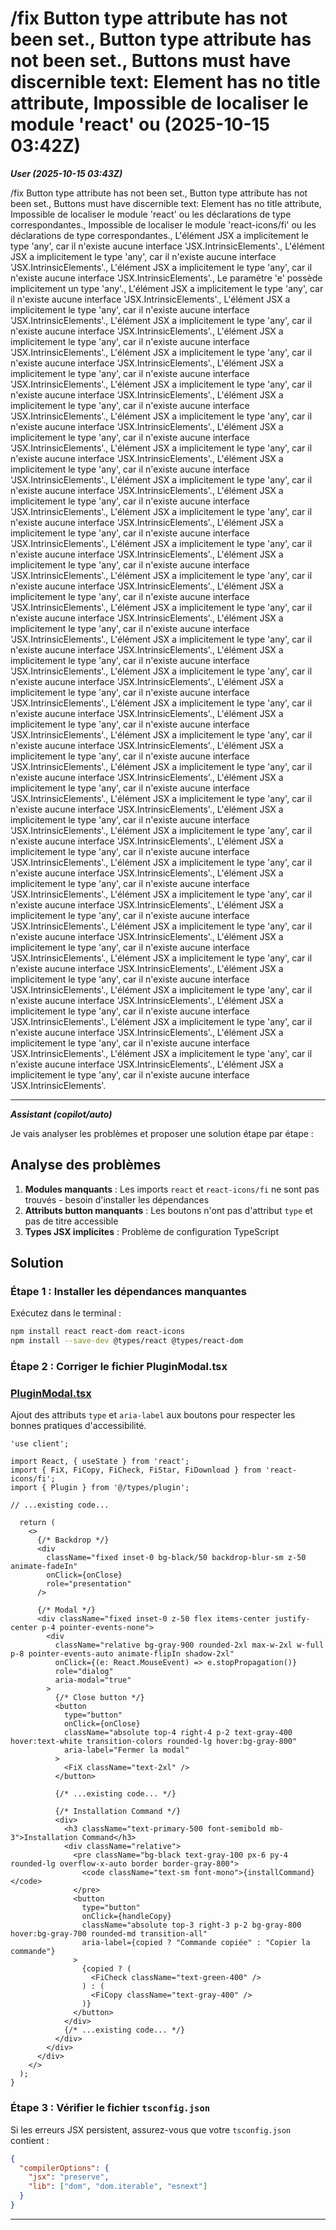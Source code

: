 <!-- Generated by SpecStory -->

<!-- vscode Session 0620befb-4399-48fd-8636-e354d63123eb (2025-10-15 03:42Z) -->

# /fix Button type attribute has not been set., Button type attribute has not been set., Buttons must have discernible text: Element has no title attribute, Impossible de localiser le module 'react' ou  (2025-10-15 03:42Z)

_**User (2025-10-15 03:43Z)**_

/fix Button type attribute has not been set., Button type attribute has not been set., Buttons must have discernible text: Element has no title attribute, Impossible de localiser le module 'react' ou les déclarations de type correspondantes., Impossible de localiser le module 'react-icons/fi' ou les déclarations de type correspondantes., L'élément JSX a implicitement le type 'any', car il n'existe aucune interface 'JSX.IntrinsicElements'., L'élément JSX a implicitement le type 'any', car il n'existe aucune interface 'JSX.IntrinsicElements'., L'élément JSX a implicitement le type 'any', car il n'existe aucune interface 'JSX.IntrinsicElements'., Le paramètre 'e' possède implicitement un type 'any'., L'élément JSX a implicitement le type 'any', car il n'existe aucune interface 'JSX.IntrinsicElements'., L'élément JSX a implicitement le type 'any', car il n'existe aucune interface 'JSX.IntrinsicElements'., L'élément JSX a implicitement le type 'any', car il n'existe aucune interface 'JSX.IntrinsicElements'., L'élément JSX a implicitement le type 'any', car il n'existe aucune interface 'JSX.IntrinsicElements'., L'élément JSX a implicitement le type 'any', car il n'existe aucune interface 'JSX.IntrinsicElements'., L'élément JSX a implicitement le type 'any', car il n'existe aucune interface 'JSX.IntrinsicElements'., L'élément JSX a implicitement le type 'any', car il n'existe aucune interface 'JSX.IntrinsicElements'., L'élément JSX a implicitement le type 'any', car il n'existe aucune interface 'JSX.IntrinsicElements'., L'élément JSX a implicitement le type 'any', car il n'existe aucune interface 'JSX.IntrinsicElements'., L'élément JSX a implicitement le type 'any', car il n'existe aucune interface 'JSX.IntrinsicElements'., L'élément JSX a implicitement le type 'any', car il n'existe aucune interface 'JSX.IntrinsicElements'., L'élément JSX a implicitement le type 'any', car il n'existe aucune interface 'JSX.IntrinsicElements'., L'élément JSX a implicitement le type 'any', car il n'existe aucune interface 'JSX.IntrinsicElements'., L'élément JSX a implicitement le type 'any', car il n'existe aucune interface 'JSX.IntrinsicElements'., L'élément JSX a implicitement le type 'any', car il n'existe aucune interface 'JSX.IntrinsicElements'., L'élément JSX a implicitement le type 'any', car il n'existe aucune interface 'JSX.IntrinsicElements'., L'élément JSX a implicitement le type 'any', car il n'existe aucune interface 'JSX.IntrinsicElements'., L'élément JSX a implicitement le type 'any', car il n'existe aucune interface 'JSX.IntrinsicElements'., L'élément JSX a implicitement le type 'any', car il n'existe aucune interface 'JSX.IntrinsicElements'., L'élément JSX a implicitement le type 'any', car il n'existe aucune interface 'JSX.IntrinsicElements'., L'élément JSX a implicitement le type 'any', car il n'existe aucune interface 'JSX.IntrinsicElements'., L'élément JSX a implicitement le type 'any', car il n'existe aucune interface 'JSX.IntrinsicElements'., L'élément JSX a implicitement le type 'any', car il n'existe aucune interface 'JSX.IntrinsicElements'., L'élément JSX a implicitement le type 'any', car il n'existe aucune interface 'JSX.IntrinsicElements'., L'élément JSX a implicitement le type 'any', car il n'existe aucune interface 'JSX.IntrinsicElements'., L'élément JSX a implicitement le type 'any', car il n'existe aucune interface 'JSX.IntrinsicElements'., L'élément JSX a implicitement le type 'any', car il n'existe aucune interface 'JSX.IntrinsicElements'., L'élément JSX a implicitement le type 'any', car il n'existe aucune interface 'JSX.IntrinsicElements'., L'élément JSX a implicitement le type 'any', car il n'existe aucune interface 'JSX.IntrinsicElements'., L'élément JSX a implicitement le type 'any', car il n'existe aucune interface 'JSX.IntrinsicElements'., L'élément JSX a implicitement le type 'any', car il n'existe aucune interface 'JSX.IntrinsicElements'., L'élément JSX a implicitement le type 'any', car il n'existe aucune interface 'JSX.IntrinsicElements'., L'élément JSX a implicitement le type 'any', car il n'existe aucune interface 'JSX.IntrinsicElements'., L'élément JSX a implicitement le type 'any', car il n'existe aucune interface 'JSX.IntrinsicElements'., L'élément JSX a implicitement le type 'any', car il n'existe aucune interface 'JSX.IntrinsicElements'., L'élément JSX a implicitement le type 'any', car il n'existe aucune interface 'JSX.IntrinsicElements'., L'élément JSX a implicitement le type 'any', car il n'existe aucune interface 'JSX.IntrinsicElements'., L'élément JSX a implicitement le type 'any', car il n'existe aucune interface 'JSX.IntrinsicElements'., L'élément JSX a implicitement le type 'any', car il n'existe aucune interface 'JSX.IntrinsicElements'., L'élément JSX a implicitement le type 'any', car il n'existe aucune interface 'JSX.IntrinsicElements'., L'élément JSX a implicitement le type 'any', car il n'existe aucune interface 'JSX.IntrinsicElements'., L'élément JSX a implicitement le type 'any', car il n'existe aucune interface 'JSX.IntrinsicElements'., L'élément JSX a implicitement le type 'any', car il n'existe aucune interface 'JSX.IntrinsicElements'., L'élément JSX a implicitement le type 'any', car il n'existe aucune interface 'JSX.IntrinsicElements'., L'élément JSX a implicitement le type 'any', car il n'existe aucune interface 'JSX.IntrinsicElements'., L'élément JSX a implicitement le type 'any', car il n'existe aucune interface 'JSX.IntrinsicElements'., L'élément JSX a implicitement le type 'any', car il n'existe aucune interface 'JSX.IntrinsicElements'., L'élément JSX a implicitement le type 'any', car il n'existe aucune interface 'JSX.IntrinsicElements'., L'élément JSX a implicitement le type 'any', car il n'existe aucune interface 'JSX.IntrinsicElements'., L'élément JSX a implicitement le type 'any', car il n'existe aucune interface 'JSX.IntrinsicElements'.

---

_**Assistant (copilot/auto)**_

Je vais analyser les problèmes et proposer une solution étape par étape :

## Analyse des problèmes

1. **Modules manquants** : Les imports `react` et `react-icons/fi` ne sont pas trouvés - besoin d'installer les dépendances
2. **Attributs button manquants** : Les boutons n'ont pas d'attribut `type` et pas de titre accessible
3. **Types JSX implicites** : Problème de configuration TypeScript

## Solution

### Étape 1 : Installer les dépendances manquantes
Exécutez dans le terminal :
```bash
npm install react react-dom react-icons
npm install --save-dev @types/react @types/react-dom
```

### Étape 2 : Corriger le fichier PluginModal.tsx

### [PluginModal.tsx](file:///Users/vincentgoldschmidt/Documents/GitHub/claude-plugins/components/PluginModal.tsx)

Ajout des attributs `type` et `aria-label` aux boutons pour respecter les bonnes pratiques d'accessibilité.

````tsx
'use client';

import React, { useState } from 'react';
import { FiX, FiCopy, FiCheck, FiStar, FiDownload } from 'react-icons/fi';
import { Plugin } from '@/types/plugin';

// ...existing code...

  return (
    <>
      {/* Backdrop */}
      <div
        className="fixed inset-0 bg-black/50 backdrop-blur-sm z-50 animate-fadeIn"
        onClick={onClose}
        role="presentation"
      />

      {/* Modal */}
      <div className="fixed inset-0 z-50 flex items-center justify-center p-4 pointer-events-none">
        <div
          className="relative bg-gray-900 rounded-2xl max-w-2xl w-full p-8 pointer-events-auto animate-flipIn shadow-2xl"
          onClick={(e: React.MouseEvent) => e.stopPropagation()}
          role="dialog"
          aria-modal="true"
        >
          {/* Close button */}
          <button
            type="button"
            onClick={onClose}
            className="absolute top-4 right-4 p-2 text-gray-400 hover:text-white transition-colors rounded-lg hover:bg-gray-800"
            aria-label="Fermer la modal"
          >
            <FiX className="text-2xl" />
          </button>

          {/* ...existing code... */}

          {/* Installation Command */}
          <div>
            <h3 className="text-primary-500 font-semibold mb-3">Installation Command</h3>
            <div className="relative">
              <pre className="bg-black text-gray-100 px-6 py-4 rounded-lg overflow-x-auto border border-gray-800">
                <code className="text-sm font-mono">{installCommand}</code>
              </pre>
              <button
                type="button"
                onClick={handleCopy}
                className="absolute top-3 right-3 p-2 bg-gray-800 hover:bg-gray-700 rounded-md transition-all"
                aria-label={copied ? "Commande copiée" : "Copier la commande"}
              >
                {copied ? (
                  <FiCheck className="text-green-400" />
                ) : (
                  <FiCopy className="text-gray-400" />
                )}
              </button>
            </div>
            {/* ...existing code... */}
          </div>
        </div>
      </div>
    </>
  );
}
````

### Étape 3 : Vérifier le fichier `tsconfig.json`

Si les erreurs JSX persistent, assurez-vous que votre `tsconfig.json` contient :

```json
{
  "compilerOptions": {
    "jsx": "preserve",
    "lib": ["dom", "dom.iterable", "esnext"]
  }
}
```

---

